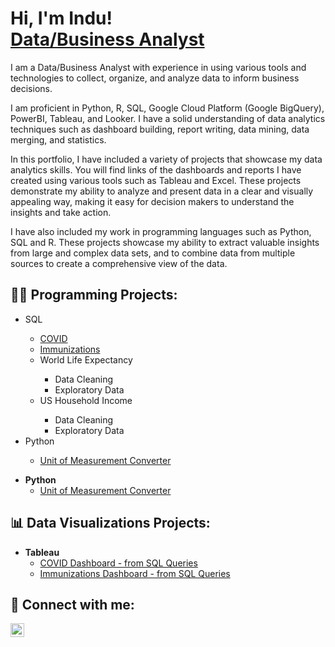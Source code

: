 <h1>Hi, I'm Indu! <br/><a href="https://github.com/indu-sen/indu-sen">Data/Business Analyst </a></h1> 

<p>I am a Data/Business Analyst with experience in using various tools and technologies to collect, organize, and analyze data to inform business decisions. 

I am proficient in Python, R, SQL, Google Cloud Platform (Google BigQuery), PowerBI, Tableau, and Looker. I have a solid understanding of data analytics techniques such as dashboard building, report writing, data mining, data merging, and statistics. 

In this portfolio, I have included a variety of projects that showcase my data analytics skills. You will find links of the dashboards and reports I have created using various tools such as Tableau and Excel. These projects demonstrate my ability to analyze and present data in a clear and visually appealing way, making it easy for decision makers to understand the insights and take action.

I have also included my work in programming languages such as Python, SQL and R. These projects showcase my ability to extract valuable insights from large and complex data sets, and to combine data from multiple sources to create a comprehensive view of the data.

</p>


<h2>👩‍💻 Programming Projects:</h2>

<ul><!-- start of  main list-->
  <li>SQL</li>
   <ul><!-- start of nested list-->
                <li><a href="https://github.com/indu-sen/Portfolio-Projects/blob/main/SQL/COVID/Code">COVID</a></li>
                <li><a href="https://github.com/indu-sen/Portfolio-Projects/blob/main/SQL/Immunizations/Flu_shots.sql">Immunizations</a></li>
                <li>World Life Expectancy</li>
                   <ul>
                     <li>Data Cleaning</li>
                     <li>Exploratory Data</li>
                   </ul>
                <li>US Household Income</li>
                   <ul>
                     <li>Data Cleaning</li>
                     <li>Exploratory Data</li>
                   </ul>
            </ul><!--end of nested list-->
   <li>Python</li>
    <ul>
      <li><a href="https://github.com/indu-sen/Portfolio-Projects/blob/main/Python/Unit_of_Measurement_Converter.ipynb">Unit of Measurement Converter</a></li>
    </ul>
 </ul><!--end of  main list -->







<ul>
<li><b>Python</b><ul>
<li><a href="https://github.com/indu-sen/Portfolio-Projects/blob/main/Python/Unit_of_Measurement_Converter.ipynb">Unit of Measurement Converter</a></li>
</ul>
</li>
</ul>

<h2>📊 Data Visualizations Projects:</h2>
<ul>
<li><b>Tableau</b><ul>
<li><a href="https://public.tableau.com/app/profile/indu.sen1237/viz/COVIDDashboard_17030952249320/Dashboard1">COVID Dashboard - from SQL Queries </a></li>
<li><a href="https://public.tableau.com/app/profile/indu.sen1237/viz/ImmunizationDashboard_17032121398330/Dashboard1?publish=yes">Immunizations Dashboard - from SQL Queries</a></li>
</ul>
</li>
</ul>

<h2> 🤳 Connect with me:</h2>

<p><a href="https://linkedin.com/in/indusen"><img align="left" alt="Indu Sen | LinkedIn" width="22px" src="https://cdn.jsdelivr.net/npm/simple-icons@v3/icons/linkedin.svg" /></a></p>

